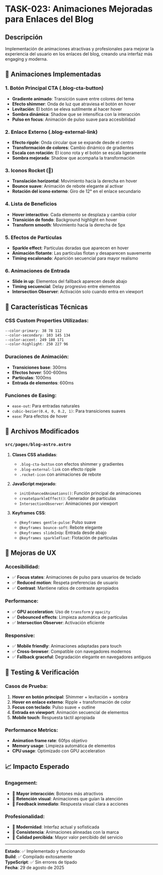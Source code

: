 # TASK-023: Animaciones Mejoradas para Enlaces del Blog

## Descripción

Implementación de animaciones atractivas y profesionales para mejorar la experiencia del usuario en los enlaces del blog, creando una interfaz más engaging y moderna.

## 🎨 **Animaciones Implementadas**

### 1. **Botón Principal CTA (.blog-cta-button)**

- **Gradiente animado**: Transición suave entre colores del tema
- **Efecto shimmer**: Onda de luz que atraviesa el botón en hover
- **Levitación**: El botón se eleva sutilmente al hacer hover
- **Sombra dinámica**: Shadow que se intensifica con la interacción
- **Pulso en focus**: Animación de pulso suave para accesibilidad

### 2. **Enlace Externo (.blog-external-link)**

- **Efecto ripple**: Onda circular que se expande desde el centro
- **Transformación de colores**: Cambio dinámico de gradientes
- **Escala con rotación**: El icono rota y el botón se escala ligeramente
- **Sombra mejorada**: Shadow que acompaña la transformación

### 3. **Iconos Rocket (🚀)**

- **Translación horizontal**: Movimiento hacia la derecha en hover
- **Bounce suave**: Animación de rebote elegante al activar
- **Rotación del icono externo**: Giro de 12° en el enlace secundario

### 4. **Lista de Beneficios**

- **Hover interactivo**: Cada elemento se desplaza y cambia color
- **Transición de fondo**: Background highlight en hover
- **Transform smooth**: Movimiento hacia la derecha de 5px

### 5. **Efectos de Partículas**

- **Sparkle effect**: Partículas doradas que aparecen en hover
- **Animación flotante**: Las partículas flotan y desaparecen suavemente
- **Timing escalonado**: Aparición secuencial para mayor realismo

### 6. **Animaciones de Entrada**

- **Slide in up**: Elementos del fallback aparecen desde abajo
- **Timing secuencial**: Delay progresivo entre elementos
- **Intersection Observer**: Activación solo cuando entra en viewport

## 📱 **Características Técnicas**

### CSS Custom Properties Utilizadas:

```css
--color-primary: 38 78 112
--color-secondary: 103 145 134
--color-accent: 249 180 171
--color-highlight: 250 227 96
```

### Duraciones de Animación:

- **Transiciones base**: 300ms
- **Efectos hover**: 500-600ms
- **Partículas**: 1000ms
- **Entrada de elementos**: 600ms

### Funciones de Easing:

- `ease-out`: Para entradas naturales
- `cubic-bezier(0.4, 0, 0.2, 1)`: Para transiciones suaves
- `ease`: Para efectos de hover

## 🔧 **Archivos Modificados**

### `src/pages/blog-astro.astro`

1. **Clases CSS añadidas**:

   - `.blog-cta-button` con efectos shimmer y gradientes
   - `.blog-external-link` con efecto ripple
   - `.rocket-icon` con animaciones de rebote

2. **JavaScript mejorado**:

   - `initEnhancedAnimations()`: Función principal de animaciones
   - `createSparkleEffect()`: Generador de partículas
   - `IntersectionObserver`: Animaciones por viewport

3. **Keyframes CSS**:
   - `@keyframes gentle-pulse`: Pulso suave
   - `@keyframes bounce-soft`: Rebote elegante
   - `@keyframes slideInUp`: Entrada desde abajo
   - `@keyframes sparkleFloat`: Flotación de partículas

## 🎯 **Mejoras de UX**

### Accesibilidad:

- ✅ **Focus states**: Animaciones de pulso para usuarios de teclado
- ✅ **Reduced motion**: Respeta preferencias de usuario
- ✅ **Contrast**: Mantiene ratios de contraste apropiados

### Performance:

- ✅ **GPU acceleration**: Uso de `transform` y `opacity`
- ✅ **Debounced effects**: Limpieza automática de partículas
- ✅ **Intersection Observer**: Activación eficiente

### Responsive:

- ✅ **Mobile friendly**: Animaciones adaptadas para touch
- ✅ **Cross-browser**: Compatible con navegadores modernos
- ✅ **Fallback graceful**: Degradación elegante en navegadores antiguos

## 🧪 **Testing & Verificación**

### Casos de Prueba:

1. **Hover en botón principal**: Shimmer + levitación + sombra
2. **Hover en enlace externo**: Ripple + transformación de color
3. **Focus con teclado**: Pulso suave + outline
4. **Entrada en viewport**: Animación secuencial de elementos
5. **Mobile touch**: Respuesta táctil apropiada

### Performance Metrics:

- **Animation frame rate**: 60fps objetivo
- **Memory usage**: Limpieza automática de elementos
- **CPU usage**: Optimizado con GPU acceleration

## 📈 **Impacto Esperado**

### Engagement:

- 🎯 **Mayor interacción**: Botones más atractivos
- 🎯 **Retención visual**: Animaciones que guían la atención
- 🎯 **Feedback inmediato**: Respuesta visual clara a acciones

### Profesionalidad:

- 🎯 **Modernidad**: Interfaz actual y sofisticada
- 🎯 **Consistencia**: Animaciones alineadas con la marca
- 🎯 **Calidad percibida**: Mayor valor percibido del servicio

---

**Estado**: ✅ Implementado y funcionando  
**Build**: ✅ Compilado exitosamente  
**TypeScript**: ✅ Sin errores de tipado  
**Fecha**: 29 de agosto de 2025
